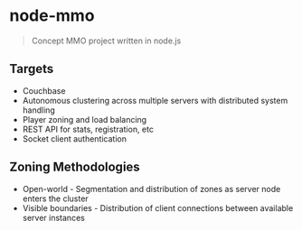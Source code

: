 # node-mmo
> Concept MMO project written in node.js

## Targets
* Couchbase
* Autonomous clustering across multiple servers with distributed system handling
* Player zoning and load balancing
* REST API for stats, registration, etc
* Socket client authentication

## Zoning Methodologies
* Open-world - Segmentation and distribution of zones as server node enters the cluster
* Visible boundaries - Distribution of client connections between available server instances